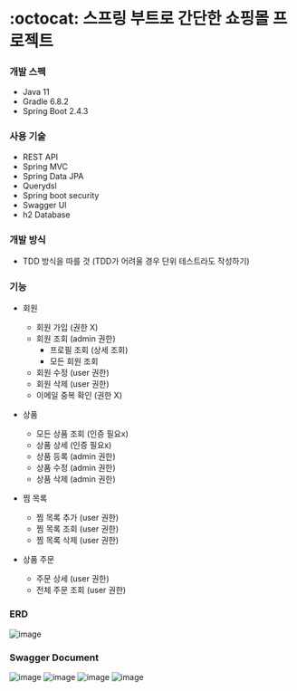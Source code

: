 # :octocat: 스프링 부트로 간단한 쇼핑몰 프로젝트

### 개발 스펙
* Java 11
* Gradle 6.8.2
* Spring Boot 2.4.3

### 사용 기술
* REST API
* Spring MVC
* Spring Data JPA
* Querydsl
* Spring boot security
* Swagger UI
* h2 Database

### 개발 방식
* TDD 방식을 따를 것 (TDD가 어려울 경우 단위 테스트라도 작성하기)

### 기능
* 회원
  * 회원 가입 (권한 X)
  * 회원 조회 (admin 권한)
    * 프로필 조회 (상세 조회)
    * 모든 회원 조회
  * 회원 수정 (user 권한)
  * 회원 삭제 (user 권한)
  * 이메일 중복 확인 (권한 X)
    
    
* 상품
  * 모든 상품 조회 (인증 필요x)
  * 상품 상세 (인증 필요x)
  * 상품 등록 (admin 권한)
  * 상품 수정 (admin 권한)
  * 상품 삭제 (admin 권한)

* 찜 목록
  * 찜 목록 추가 (user 권한)
  * 찜 목록 조회 (user 권한)
  * 찜 목록 삭제 (user 권한)

* 상품 주문
  * 주문 상세 (user 권한)
  * 전체 주문 조회 (user 권한)
  
  
### ERD
![image](https://user-images.githubusercontent.com/64251594/111862928-b2f0e500-899b-11eb-8210-77e19821ad39.png)



### Swagger Document

![image](https://user-images.githubusercontent.com/64251594/111862587-90f66300-8999-11eb-8e6a-e8ae64642658.png)
![image](https://user-images.githubusercontent.com/64251594/111862594-9653ad80-8999-11eb-90ce-612dc9bed553.png)
![image](https://user-images.githubusercontent.com/64251594/111862605-9e135200-8999-11eb-8f2d-0bc8299ac205.png)
![image](https://user-images.githubusercontent.com/64251594/111862612-a3709c80-8999-11eb-8d5b-34bc1216a0ea.png)


